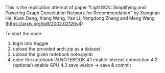 This is the replication attempt of paper "LightGCN: Simplifying and Powering Graph Convolution Network for Recommendation" by Xiangnan He, Kuan Deng, Xiang Wang, Yan Li, Yongdong Zhang and Meng Wang (https://arxiv.org/pdf/2002.02126v4)

To start the code:
1. login into Kaggle
2. upload the provided arch.zip as a dataset
3. upload the given notebook note.ipynb
4. enter the notebook
   IN NOTEBOOK
   4.1 enable internet connection
   4.2 (optional) enable GPU
   4.3 save vesion -> save & commit
